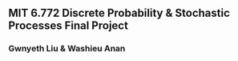 ## MIT 6.772 Discrete Probability & Stochastic Processes Final Project
### Gwnyeth Liu & Washieu Anan
